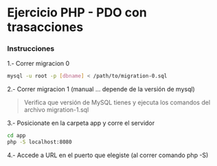 # Ejercicio PHP - PDO con trasacciones

### Instrucciones
1.- Correr migracion 0

```bash
mysql -u root -p [dbname] < /path/to/migration-0.sql
```

2.- Correr migracion 1 (manual ... depende de la versión de mysql)
> Verifica que versión de MySQL tienes y ejecuta los comandos del archivo migration-1.sql

3.- Posicionate en la carpeta app y corre el servidor
```bash
cd app 
php -S localhost:8080
```

4.- Accede a URL en el puerto que elegiste (al correr comando php -S)

